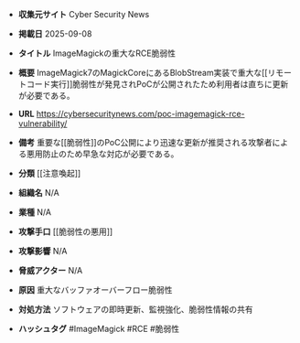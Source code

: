 - **収集元サイト**
Cyber Security News

- **掲載日**
2025-09-08

- **タイトル**
ImageMagickの重大なRCE脆弱性

- **概要**
ImageMagick7のMagickCoreにあるBlobStream実装で重大な[[リモートコード実行]]脆弱性が発見されPoCが公開されたため利用者は直ちに更新が必要である。

- **URL**
https://cybersecuritynews.com/poc-imagemagick-rce-vulnerability/

- **備考**
重要な[[脆弱性]]のPoC公開により迅速な更新が推奨される攻撃者による悪用防止のため早急な対応が必要である。

- **分類**
[[注意喚起]]

- **組織名**
N/A

- **業種**
N/A

- **攻撃手口**
[[脆弱性の悪用]]

- **攻撃影響**
N/A

- **脅威アクター**
N/A

- **原因**
重大なバッファオーバーフロー脆弱性

- **対処方法**
ソフトウェアの即時更新、監視強化、脆弱性情報の共有

- **ハッシュタグ**
#ImageMagick #RCE #脆弱性
